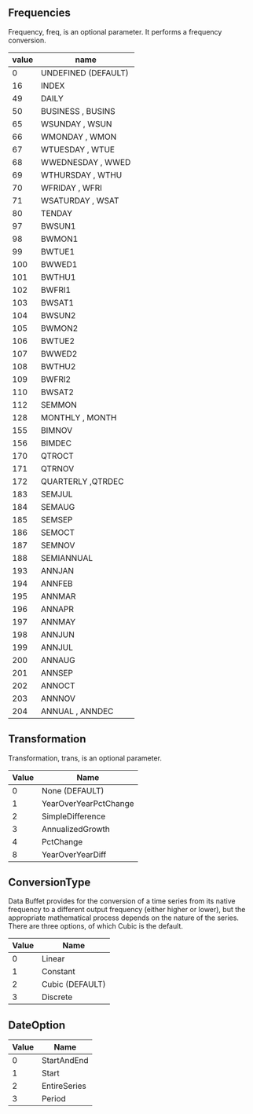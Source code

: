 Frequencies
-----------------------------
Frequency, freq, is an optional parameter. It performs a frequency conversion. 

| value | name |
|-------------|--------------|
| 0 | UNDEFINED (DEFAULT) |
| 16 | INDEX  |
| 49 | DAILY  |
| 50 | BUSINESS , BUSINS  |
| 65 | WSUNDAY , WSUN  |
| 66 | WMONDAY , WMON |
| 67 | WTUESDAY , WTUE |
| 68 | WWEDNESDAY , WWED |
| 69 | WTHURSDAY , WTHU |
| 70 | WFRIDAY , WFRI |
| 71 | WSATURDAY , WSAT |
| 80 | TENDAY  |
| 97 | BWSUN1  |
| 98 | BWMON1  |
| 99 | BWTUE1  |
| 100 | BWWED1  |
| 101 | BWTHU1  |
| 102 | BWFRI1  |
| 103 | BWSAT1  |
| 104 | BWSUN2  |
| 105 | BWMON2  |
| 106 | BWTUE2  |
| 107 | BWWED2  |
| 108 | BWTHU2  |
| 109 | BWFRI2  |
| 110 | BWSAT2  |
| 112 | SEMMON  |
| 128 | MONTHLY , MONTH   |
| 155 | BIMNOV  |
| 156 | BIMDEC  |
| 170 | QTROCT  |
| 171 | QTRNOV  |
| 172 | QUARTERLY ,QTRDEC   |
| 183 | SEMJUL  |
| 184 | SEMAUG  |
| 185 | SEMSEP  |
| 186 | SEMOCT  |
| 187 | SEMNOV  |
| 188 | SEMIANNUAL  |
| 193 | ANNJAN  |
| 194 | ANNFEB  |
| 195 | ANNMAR  |
| 196 | ANNAPR  |
| 197 | ANNMAY  |
| 198 | ANNJUN  |
| 199 | ANNJUL  |
| 200 | ANNAUG  |
| 201 | ANNSEP  |
| 202 | ANNOCT  |
| 203 | ANNNOV  |
| 204 | ANNUAL , ANNDEC  |



Transformation
-----------------------------
Transformation, trans, is an optional parameter. 

| Value | Name |
|-------------|--------------|
| 0 | None (DEFAULT) |
| 1 | YearOverYearPctChange |
| 2 | SimpleDifference |
| 3 | AnnualizedGrowth |
| 4 | PctChange |
| 8 | YearOverYearDiff |

ConversionType
-----------------------------
Data Buffet provides for the conversion of a time series from its native frequency to a different output frequency (either higher or
lower), but the appropriate mathematical process depends on the nature of the series. There are three options, of which Cubic is the
default.

| Value | Name |
|-------------|--------------|
| 0 | Linear |
| 1 | Constant |
| 2 | Cubic (DEFAULT) |
| 3 | Discrete |


DateOption
-----------------------------

| Value | Name |
|-------------|--------------|
| 0 | StartAndEnd |
| 1 | Start |
| 2 | EntireSeries |
| 3 | Period |

